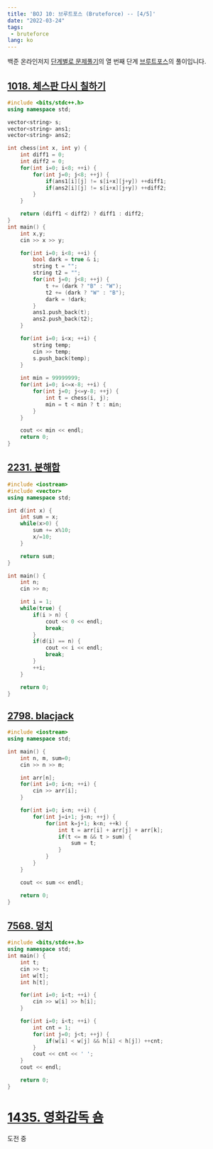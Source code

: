 ```yaml
---
title: 'BOJ 10: 브루트포스 (Bruteforce) -- [4/5]'
date: "2022-03-24"
tags: 
 - bruteforce
lang: ko
---
```


백준 온라인저지 [단계별로 문제풀기](https://www.acmicpc.net/step)의 열 번째 단계 [브루트포스](https://www.acmicpc.net/step/22)의 풀이입니다.

## [1018. 체스판 다시 칠하기](https://www.acmicpc.net/problem/1018)

```cpp
#include <bits/stdc++.h>
using namespace std;

vector<string> s;
vector<string> ans1;
vector<string> ans2;

int chess(int x, int y) {
    int diff1 = 0;
    int diff2 = 0;
    for(int i=0; i<8; ++i) {
        for(int j=0; j<8; ++j) {
            if(ans1[i][j] != s[i+x][j+y]) ++diff1;
            if(ans2[i][j] != s[i+x][j+y]) ++diff2;
        }
    }

    return (diff1 < diff2) ? diff1 : diff2;
}
int main() {
    int x,y;
    cin >> x >> y;

    for(int i=0; i<8; ++i) {
        bool dark = true & i;
        string t = "";
        string t2 = "";
        for(int j=0; j<8; ++j) {
            t += (dark ? "B" : "W");
            t2 += (dark ? "W" : "B");
            dark = !dark;
        }
        ans1.push_back(t);
        ans2.push_back(t2);
    }

    for(int i=0; i<x; ++i) {
        string temp;
        cin >> temp;
        s.push_back(temp);
    }
    
    int min = 99999999;
    for(int i=0; i<=x-8; ++i) {
        for(int j=0; j<=y-8; ++j) {
            int t = chess(i, j);
            min = t < min ? t : min;
        }
    }

    cout << min << endl;
    return 0;
}
```

## [2231. 분해합](https://www.acmicpc.net/problem/2231)

```cpp
#include <iostream>
#include <vector>
using namespace std;

int d(int x) {
    int sum = x;
    while(x>0) {
        sum += x%10;
        x/=10;
    }

    return sum;
}

int main() {
    int n;
    cin >> n;

    int i = 1;
    while(true) {
        if(i > n) {
            cout << 0 << endl;
            break;
        }
        if(d(i) == n) {
            cout << i << endl;
            break;
        }
        ++i;
    }

    return 0;
}
```

## [2798. blacjack](https://www.acmicpc.net/problem/2798)

```cpp
#include <iostream>
using namespace std;

int main() {
    int n, m, sum=0;
    cin >> n >> m;

    int arr[n];
    for(int i=0; i<n; ++i) {
        cin >> arr[i];
    }

    for(int i=0; i<n; ++i) {
        for(int j=i+1; j<n; ++j) {
            for(int k=j+1; k<n; ++k) {
                int t = arr[i] + arr[j] + arr[k];
                if(t <= m && t > sum) {
                    sum = t;
                }
            }
        }
    }

    cout << sum << endl;

    return 0;
}
```

## [7568. 덩치](https://www.acmicpc.net/problem/7568)

```cpp
#include <bits/stdc++.h>
using namespace std;
int main() {
    int t;
    cin >> t;
    int w[t];
    int h[t];

    for(int i=0; i<t; ++i) {
        cin >> w[i] >> h[i];
    }

    for(int i=0; i<t; ++i) {
        int cnt = 1;
        for(int j=0; j<t; ++j) {
            if(w[i] < w[j] && h[i] < h[j]) ++cnt;
        }
        cout << cnt << ' ';
    }
    cout << endl;

    return 0;
}
```

# [1435. 영화감독 숌](https://www.acmicpc.net/problem/1436)

도전 중